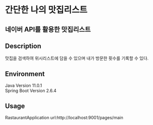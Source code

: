 # 간단한 나의 맛집리스트
## 네이버 API를 활용한 맛집리스트

## Description
맛집을 검색하여 위시리스트에 담을 수 있으며 내가 방문한 횟수를 기록할 수 있다.

## Environment
Java Version 11.0.1<BR>
Spring Boot Version 2.6.4

## Usage
RastaurantApplication
url:http://localhost:9001/pages/main
